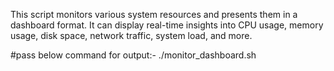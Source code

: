 This script monitors various system resources and presents them in a dashboard format. 
It can display real-time insights into CPU usage, memory usage, disk space, network traffic, system load, and more.

#pass below command for output:-
./monitor_dashboard.sh
